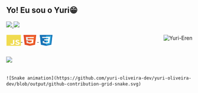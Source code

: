 ## Yo! Eu sou o Yuri😁

 <div>
  <a href="https://github.com/yuri-oliveira-dev">
  <img height="170em" src="https://github-readme-stats.vercel.app/api?username=yuri-oliveira-dev&show_icons=true&theme=dark&include_all_commits=true&count_private=true"/>
   <img height="170em" src="https://github-readme-stats.vercel.app/api/top-langs/?username=yuri-oliveira-dev&layout=compact&langs_count=7&theme=dark"/>
</div>
 <div style="display: inline_block"><br>
  <img align="center" alt="Yuri-Javascript" height="30" width="40" src="https://raw.githubusercontent.com/devicons/devicon/master/icons/javascript/javascript-plain.svg">
  <img align="center" alt="Yuri-HTML" height="30" width="40" src="https://raw.githubusercontent.com/devicons/devicon/master/icons/html5/html5-original.svg">
  <img align="center" alt="Yuri-CSS" height="30" width="40" src="https://raw.githubusercontent.com/devicons/devicon/master/icons/css3/css3-original.svg">
  <img align="right" alt="Yuri-Eren" src="https://i.imgur.com/le5ob6m.gif">
</div>
 
 ##
 
 <div>
  <a href="https://instagram.com/yuri_augustooo" target="_blank"><img src="https://img.shields.io/badge/-Instagram-%23E4405F?style=for-the-badge&logo=instagram&logoColor=white" target="_blank"></a>

  ##
  
  <div>
   
    ![Snake animation](https://github.com/yuri-oliveira-dev/yuri-oliveira-dev/blob/output/github-contribution-grid-snake.svg)
   
   <div>
